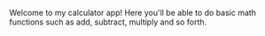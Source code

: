 Welcome to my calculator app! Here you'll be able to do basic math functions such as
add, subtract, multiply and so forth. 

